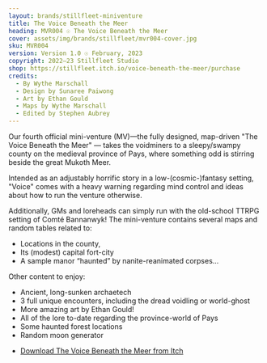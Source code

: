 ```yaml
---
layout: brands/stillfleet-miniventure
title: The Voice Beneath the Meer
heading: MVR004 ☉ The Voice Beneath the Meer
cover: assets/img/brands/stillfleet/mvr004-cover.jpg
sku: MVR004
version: Version 1.0 ☉ February, 2023
copyright: 2022–23 Stillfleet Studio
shop: https://stillfleet.itch.io/voice-beneath-the-meer/purchase
credits:
  - By Wythe Marschall
  - Design by Sunaree Paiwong
  - Art by Ethan Gould
  - Maps by Wythe Marschall
  - Edited by Stephen Aubrey
---
```


Our fourth official mini-venture (MV)—the fully designed, map-driven "The Voice Beneath the Meer" — takes the voidminers to a sleepy/swampy county on the medieval province of Pays, where something odd is stirring beside the great Mukoth Meer.

Intended as an adjustably horrific story in a low-(cosmic-)fantasy setting, "Voice" comes with a heavy warning regarding mind control and ideas about how to run the venture otherwise.

Additionally, GMs and loreheads can simply run with the old-school TTRPG setting of Comté Bannanwyk! The mini-venture contains several maps and random tables related to:

- Locations in the county, 
- Its (modest) capital fort-city
- A sample manor “haunted” by nanite-reanimated corpses...

Other content to enjoy:

- Ancient, long-sunken archaetech
- 3 full unique encounters, including the dread voidling or world-ghost
- More amazing art by Ethan Gould!
- All of the lore to-date regarding the province-world of Pays
- Some haunted forest locations
- Random moon generator

<ul class="button-list">
  <li>
    <a href="https://stillfleet.itch.io/voice-beneath-the-meer/purchase" class="external itchio">
      Download The Voice Beneath the Meer from Itch
    </a>
  </li>
</ul>